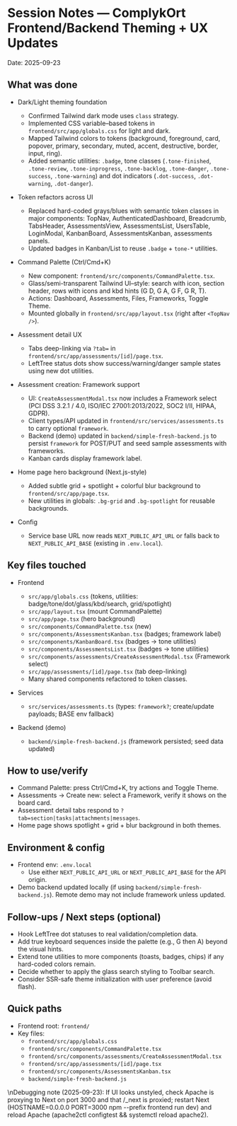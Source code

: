 # Session Notes — ComplykOrt Frontend/Backend Theming + UX Updates

Date: 2025-09-23

## What was done

- Dark/Light theming foundation
  - Confirmed Tailwind dark mode uses `class` strategy.
  - Implemented CSS variable–based tokens in `frontend/src/app/globals.css` for light and dark.
  - Mapped Tailwind colors to tokens (background, foreground, card, popover, primary, secondary, muted, accent, destructive, border, input, ring).
  - Added semantic utilities: `.badge`, tone classes (`.tone-finished`, `.tone-review`, `.tone-inprogress`, `.tone-backlog`, `.tone-danger`, `.tone-success`, `.tone-warning`) and dot indicators (`.dot-success`, `.dot-warning`, `.dot-danger`).

- Token refactors across UI
  - Replaced hard-coded grays/blues with semantic token classes in major components: TopNav, AuthenticatedDashboard, Breadcrumb, TabsHeader, AssessmentsView, AssessmentsList, UsersTable, LoginModal, KanbanBoard, AssessmentsKanban, assessments panels.
  - Updated badges in Kanban/List to reuse `.badge` + `tone-*` utilities.

- Command Palette (Ctrl/Cmd+K)
  - New component: `frontend/src/components/CommandPalette.tsx`.
  - Glass/semi-transparent Tailwind UI–style: search with icon, section header, rows with icons and kbd hints (G D, G A, G F, G R, T).
  - Actions: Dashboard, Assessments, Files, Frameworks, Toggle Theme.
  - Mounted globally in `frontend/src/app/layout.tsx` (right after `<TopNav />`).

- Assessment detail UX
  - Tabs deep-linking via `?tab=` in `frontend/src/app/assessments/[id]/page.tsx`.
  - LeftTree status dots show success/warning/danger sample states using new dot utilities.

- Assessment creation: Framework support
  - UI: `CreateAssessmentModal.tsx` now includes a Framework select (PCI DSS 3.2.1 / 4.0, ISO/IEC 27001:2013/2022, SOC2 I/II, HIPAA, GDPR).
  - Client types/API updated in `frontend/src/services/assessments.ts` to carry optional `framework`.
  - Backend (demo) updated in `backend/simple-fresh-backend.js` to persist `framework` for POST/PUT and seed sample assessments with frameworks.
  - Kanban cards display framework label.

- Home page hero background (Next.js-style)
  - Added subtle grid + spotlight + colorful blur background to `frontend/src/app/page.tsx`.
  - New utilities in globals: `.bg-grid` and `.bg-spotlight` for reusable backgrounds.

- Config
  - Service base URL now reads `NEXT_PUBLIC_API_URL` or falls back to `NEXT_PUBLIC_API_BASE` (existing in `.env.local`).

## Key files touched

- Frontend
  - `src/app/globals.css` (tokens, utilities: badge/tone/dot/glass/kbd/search, grid/spotlight)
  - `src/app/layout.tsx` (mount CommandPalette)
  - `src/app/page.tsx` (hero background)
  - `src/components/CommandPalette.tsx` (new)
  - `src/components/AssessmentsKanban.tsx` (badges; framework label)
  - `src/components/KanbanBoard.tsx` (badges -> tone utilities)
  - `src/components/AssessmentsList.tsx` (badges -> tone utilities)
  - `src/components/assessments/CreateAssessmentModal.tsx` (Framework select)
  - `src/app/assessments/[id]/page.tsx` (tab deep-linking)
  - Many shared components refactored to token classes.

- Services
  - `src/services/assessments.ts` (types: `framework?`; create/update payloads; BASE env fallback)

- Backend (demo)
  - `backend/simple-fresh-backend.js` (framework persisted; seed data updated)

## How to use/verify

- Command Palette: press Ctrl/Cmd+K, try actions and Toggle Theme.
- Assessments → Create new: select a Framework, verify it shows on the board card.
- Assessment detail tabs respond to `?tab=section|tasks|attachments|messages`.
- Home page shows spotlight + grid + blur background in both themes.

## Environment & config

- Frontend env: `.env.local`
  - Use either `NEXT_PUBLIC_API_URL` or `NEXT_PUBLIC_API_BASE` for the API origin.
- Demo backend updated locally (if using `backend/simple-fresh-backend.js`). Remote demo may not include framework unless updated.

## Follow-ups / Next steps (optional)

- Hook LeftTree dot statuses to real validation/completion data.
- Add true keyboard sequences inside the palette (e.g., G then A) beyond the visual hints.
- Extend tone utilities to more components (toasts, badges, chips) if any hard-coded colors remain.
- Decide whether to apply the glass search styling to Toolbar search.
- Consider SSR-safe theme initialization with user preference (avoid flash).

## Quick paths

- Frontend root: `frontend/`
- Key files:
  - `frontend/src/app/globals.css`
  - `frontend/src/components/CommandPalette.tsx`
  - `frontend/src/components/assessments/CreateAssessmentModal.tsx`
  - `frontend/src/app/assessments/[id]/page.tsx`
  - `frontend/src/components/AssessmentsKanban.tsx`
  - `backend/simple-fresh-backend.js`

\nDebugging note (2025-09-23): If UI looks unstyled, check Apache is proxying to Next on port 3000 and that /_next is proxied; restart Next (HOSTNAME=0.0.0.0 PORT=3000 npm --prefix frontend run dev) and reload Apache (apache2ctl configtest && systemctl reload apache2).
